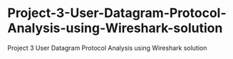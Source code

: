 # Project-3-User-Datagram-Protocol-Analysis-using-Wireshark-solution
Project 3 User Datagram Protocol Analysis using Wireshark solution
